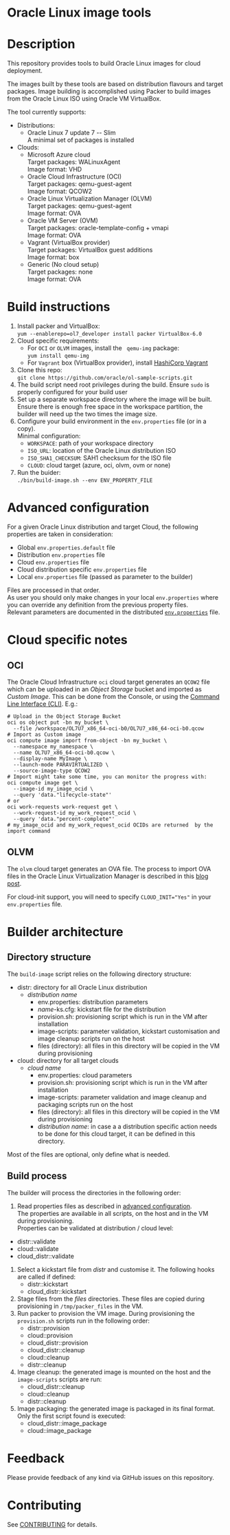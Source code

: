 Oracle Linux image tools
========================

# Description
This repository provides tools to build Oracle Linux images for cloud deployment.

The images built by these tools are based on distribution flavours and target packages.
Image building is accomplished using Packer to build images from the Oracle Linux ISO using Oracle VM VirtualBox.

The tool currently supports:
- Distributions:
  - Oracle Linux 7 update 7 -- Slim  
    A minimal set of packages is installed
- Clouds:
  - Microsoft Azure cloud  
    Target packages: WALinuxAgent  
    Image format: VHD
  - Oracle Cloud Infrastructure (OCI)  
    Target packages: qemu-guest-agent  
    Image format: QCOW2
  - Oracle Linux Virtualization Manager (OLVM)  
    Target packages: qemu-guest-agent  
    Image format: OVA
  - Oracle VM Server (OVM)  
    Target packages: oracle-template-config + vmapi  
    Image format: OVA
  - Vagrant (VirtualBox provider)  
    Target packages: VirtualBox guest additions  
    Image format: box
  - Generic (No cloud setup)  
    Target packages: none  
    Image format: OVA

# Build instructions
1. Install packer and VirtualBox:  
  `yum --enablerepo=ol7_developer install packer VirtualBox-6.0`
1. Cloud specific requirements:
   - For `OCI` or `OLVM` images, install the ` qemu-img` package:  
    `yum install qemu-img`
   - For `Vagrant` box (VirtualBox provider), install [HashiCorp Vagrant](https://vagrantup.com/)
1. Clone this repo:  
  `git clone https://github.com/oracle/ol-sample-scripts.git`
1. The build script need root privileges during the build.
  Ensure `sudo` is properly configured for your build user
1. Set up a separate workspace directory where the image will be built.
  Ensure there is enough free space in the workspace partition, the builder will need up the two times the image size.
1. Configure your build environment in the `env.properties` file (or in a copy).  
  Minimal configuration:
    - `WORKSPACE`: path of your workspace directory
    - `ISO_URL`: location of the Oracle Linux distribution ISO
    - `ISO_SHA1_CHECKSUM`: SAH1 checksum for the ISO file
    - `CLOUD`: cloud target (azure, oci, olvm, ovm or none)
1. Run the buider:  
  `./bin/build-image.sh --env ENV_PROPERTY_FILE`

# Advanced configuration
For a given Oracle Linux distribution and target Cloud, the following properties are taken in consideration:
- Global `env.properties.default` file
- Distribution `env.properties` file
- Cloud `env.properties` file
- Cloud distribution specific `env.properties` file
- Local `env.properties` file (passed as parameter to the builder)

Files are processed in that order.  
As user you should only make changes in your local `env.properties` where you can override any definition from the previous property files.  
Relevant parameters are documented in the distributed [`env.properties`](env.properties) file.

# Cloud specific notes
## OCI
The Oracle Cloud Infrastructure `oci` cloud target generates an `QCOW2` file which can be uploaded in an _Object Storage_ bucket and imported as _Custom Image_.
This can be done from the Console, or using the [Command Line Interface (CLI)](https://docs.cloud.oracle.com/en-us/iaas/Content/API/Concepts/cliconcepts.htm). E.g.:
```shell
# Upload in the Object Storage Bucket
oci os object put -bn my_bucket \
  --file /workspace/OL7U7_x86_64-oci-b0/OL7U7_x86_64-oci-b0.qcow
# Import as Custom image
oci compute image import from-object -bn my_bucket \
  --namespace my_namespace \
  --name OL7U7_x86_64-oci-b0.qcow \
  --display-name MyImage \
  --launch-mode PARAVIRTUALIZED \
  --source-image-type QCOW2
# Import might take some time, you can monitor the progress with:
oci compute image get \
  --image-id my_image_ocid \
  --query 'data."lifecycle-state"'
# or
oci work-requests work-request get \
  --work-request-id my_work_request_ocid \
  --query 'data."percent-complete"'
# my_image_ocid and my_work_request_ocid OCIDs are returned  by the import command
```

## OLVM
The `olvm` cloud target generates an OVA file. The process to import OVA files in the Oracle Linux Virtualization Manager is described in this [blog post](https://blogs.oracle.com/scoter/import-configure-oracle-linux-7-template-for-oracle-linux-kvm).

For cloud-init support, you will need to specify `CLOUD_INIT="Yes"` in your `env.properties` file.

# Builder architecture
## Directory structure
The `build-image` script relies on the following directory structure:
- distr: directory for all Oracle Linux distribution
  - _distribution name_
    - env.properties: distribution parameters
    - _name_-ks.cfg: kickstart file for the distribution
    - provision.sh: provisioning script which is run in the VM after installation
    - image-scripts: parameter validation, kickstart customisation and image cleanup scripts run on the host
    - files (directory): all files in this directory will be copied in the VM during provisioning
- cloud: directory for all target clouds
  - _cloud name_
    - env.properties: cloud parameters
    - provision.sh: provisioning script which is run in the VM after installation
    - image-scripts: parameter validation and image cleanup and packaging scripts run on the host
    - files (directory): all files in this directory will be copied in the VM during provisioning
    - _distribution name_: in case a a distribution specific action needs to be done for this cloud target, it can be defined in this directory.

Most of the files are optional, only define what is needed.

## Build process
The builder will process the directories in the following order:
1. Read properties files as described in [advanced configuration](#advanced-configuration).  
  The properties are available in all scripts, on the host and in the VM during provisioning.  
  Properties can be validated at distribution / cloud level:
  - distr::validate
  - cloud::validate
  - cloud_distr::validate
1. Select a kickstart file from _distr_ and customise it. The following hooks are called if defined:
    - distr::kickstart
    - cloud_distr::kickstart
1. Stage files from the _files_ directories. These files are copied during provisioning in `/tmp/packer_files` in the VM.
1. Run packer to provision the VM image.
  During provisioning the `provision.sh` scripts run in the following order:
    - distr::provision
    - cloud::provision
    - cloud_distr::provision
    - cloud_distr::cleanup
    - cloud::cleanup
    - distr::cleanup
1. Image cleanup: the generated image is mounted on the host and the `image-scripts` scripts are run:
    - cloud_distr::cleanup
    - cloud::cleanup
    - distr::cleanup
1. Image packaging: the generated image is packaged in its final format.
  Only the first script found is executed:
    - cloud_distr::image_package
    - cloud::image_package

# Feedback
Please provide feedback of any kind via GitHub issues on this repository.

# Contributing
See [CONTRIBUTING](CONTRIBUTING.md) for details.
